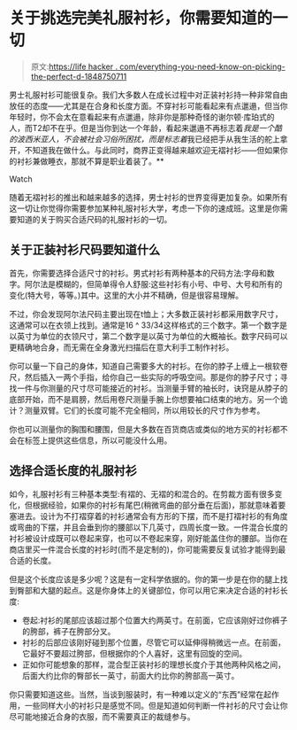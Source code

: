 # 关于挑选完美礼服衬衫，你需要知道的一切

> 原文:[https://life hacker . com/everything-you-need-know-on-picking-the-perfect-d-1848750711](https://lifehacker.com/everything-you-need-to-know-about-picking-the-perfect-d-1848750711)

男士礼服衬衫可能很复杂。我们大多数人在成长过程中对正装衬衫持一种非常自由放任的态度——尤其是在合身和长度方面。不穿衬衫可能看起来有点邋遢，但当你年轻时，你不会太在意看起来有点邋遢，除非你是那种奇怪的谢尔顿·库珀式的人，而T2却不在乎。但是当你到达一个年龄，看起来邋遢不再标志着*我是一个酷的波西米亚人，不会被社会习俗所困扰，而是标志着*我已经把手从我生活的舵上拿开，不知道我在做什么。与此同时，商界正变得越来越欢迎无褶衬衫——但如果你的衬衫兼做睡衣，那就不算是职业着装了。** 

Watch

随着无褶衬衫的推出和越来越多的选择，男士衬衫的世界变得更加复杂。如果所有这一切让你觉得你需要参加某种礼服衬衫大学，考虑一下你的速成班。这里是你需要知道的关于购买合适尺码的礼服衬衫的一切。

## 关于正装衬衫尺码要知道什么

首先，你需要选择合适尺寸的衬衫。男式衬衫有两种基本的尺码方法:字母和数字。阿尔法是模糊的，但简单得令人舒服:这些衬衫有小号、中号、大号和所有的变化(特大号，等等。)其中。这里的大小并不精确，但是很容易理解。

不过，你会发现阿尔法尺码主要出现在t恤上；大多数正装衬衫都采用数字尺寸，这通常可以在衣领上找到。通常是16 ^ 33/34这样格式的三个数字。第一个数字是以英寸为单位的衣领尺寸，第二个数字是以英寸为单位的大概袖长。数字尺码可以更精确地合身，而无需在全身激光扫描后在意大利手工制作衬衫。

你可以量一下自己的身体，知道自己需要多大的衬衫。在你的脖子上缠上一根软卷尺，然后插入一两个手指，给你自己一些实际的呼吸空间。那是你的脖子尺寸；寻找一件与你测量的尺寸尽可能接近的衬衫。当测量手臂的袖长时，诀窍是从脖子的底部开始，而不是肩膀，然后用卷尺测量手腕上你想要袖口结束的地方。另一个诡计？测量双臂。它们的长度可能不完全相同，所以用较长的尺寸作为参考。

你也可以测量你的胸围和腰围，但是大多数在百货商店或类似的地方买的衬衫都不会在标签上提供这些信息，所以可能没什么用。

## 选择合适长度的礼服衬衫

如今，礼服衬衫有三种基本类型:有褶的、无褶的和混合的。在剪裁方面有很多变化，但根据经验，如果你的衬衫有尾巴(稍微弯曲的部分垂在后面)，那就意味着要塞进去。设计为不打褶穿着的衬衫通常会有方形的下摆，而不是打褶衬衫的有角度或弯曲的下摆，并且会垂到你的腰部以下几英寸，四周长度一致。一件混合长度的衬衫被设计成既可以卷起来穿，也可以不卷起来穿，刚好能盖住你的腰部。当你在商店里买一件混合长度的衬衫时(而不是定制的)，你可能需要反复试验才能得到最合适的长度。

但是这个长度应该是多少呢？这是有一定科学依据的。你的第一步是在你的腿上找到臀部和大腿的起点。这是你身体上的关键部位，你可以用它来决定合适的衬衫长度:

*   卷起:衬衫的尾部应该超过那个位置大约两英寸。在前面，它应该刚好过你裤子的胯部，裤子在胯部分叉。
*   衬衫的后部应该刚好碰到那个位置，尽管它可以延伸得稍微远一点。在前面，它最好不要超过胯部，但根据你的个人喜好，这里有回旋的空间。
*   正如你可能想象的那样，混合型正装衬衫的理想长度介于其他两种风格之间，后面大约比你的臀部长一英寸，前面大约比你的胯部高一英寸。

你只需要知道这些。当然，当谈到服装时，有一种难以定义的“东西”经常在起作用，一些同样大小的衬衫只是感觉不同。但是知道如何判断一件衬衫的尺寸会让你尽可能地接近合身的衣服，而不需要真正的裁缝参与。